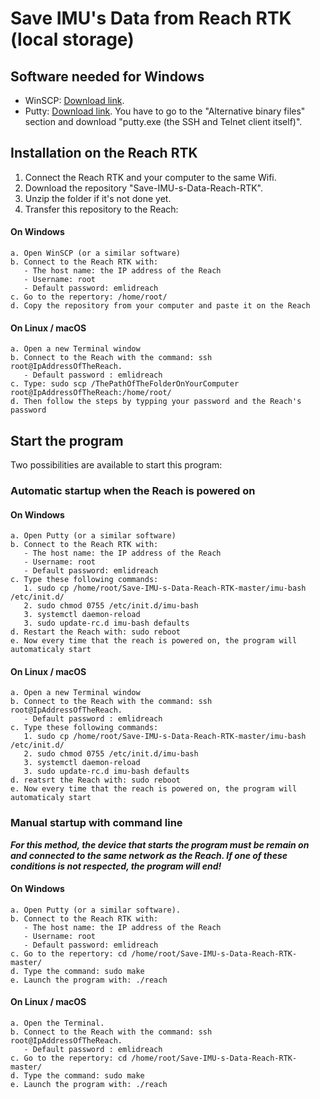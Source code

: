 # Save IMU's Data from Reach RTK (local storage)

## Software needed for Windows
- WinSCP: [Download link](https://winscp.net/eng/download.php).
- Putty: [Download link](https://www.chiark.greenend.org.uk/~sgtatham/putty/latest.html). You have to go to the "Alternative binary files" section and download "putty.exe (the SSH and Telnet client itself)".

## Installation on the Reach RTK
1. Connect the Reach RTK and your computer to the same Wifi.
2. Download the repository "Save-IMU-s-Data-Reach-RTK".
3. Unzip the folder if it's not done yet.
4. Transfer this repository to the Reach:
  #### On Windows
    a. Open WinSCP (or a similar software)
    b. Connect to the Reach RTK with:
       - The host name: the IP address of the Reach
       - Username: root
       - Default password: emlidreach
    c. Go to the repertory: /home/root/
    d. Copy the repository from your computer and paste it on the Reach
  #### On Linux / macOS
    a. Open a new Terminal window
    b. Connect to the Reach with the command: ssh root@IpAddressOfTheReach. 
       - Default password : emlidreach
    c. Type: sudo scp /ThePathOfTheFolderOnYourComputer root@IpAddressOfTheReach:/home/root/
    d. Then follow the steps by typping your password and the Reach's password

## Start the program
  Two possibilities are available to start this program:
  ### Automatic startup when the Reach is powered on
  ####  On Windows
    a. Open Putty (or a similar software)
    b. Connect to the Reach RTK with:
       - The host name: the IP address of the Reach
       - Username: root
       - Default password: emlidreach
    c. Type these following commands: 
       1. sudo cp /home/root/Save-IMU-s-Data-Reach-RTK-master/imu-bash /etc/init.d/
       2. sudo chmod 0755 /etc/init.d/imu-bash
       3. systemctl daemon-reload
       3. sudo update-rc.d imu-bash defaults
    d. Restart the Reach with: sudo reboot
    e. Now every time that the reach is powered on, the program will automaticaly start
  ####  On Linux / macOS
    a. Open a new Terminal window
    b. Connect to the Reach with the command: ssh root@IpAddressOfTheReach. 
       - Default password : emlidreach
    c. Type these following commands:
       1. sudo cp /home/root/Save-IMU-s-Data-Reach-RTK-master/imu-bash /etc/init.d/
       2. sudo chmod 0755 /etc/init.d/imu-bash
       3. systemctl daemon-reload
       3. sudo update-rc.d imu-bash defaults
    d. reatsrt the Reach with: sudo reboot
    e. Now every time that the reach is powered on, the program will automaticaly start

  ### Manual startup with command line
  **_For this method, the device that starts the program must be remain on and connected to the same network as the Reach. If one of these conditions is not respected, the program will end!_**
  #### On Windows
    a. Open Putty (or a similar software).
    b. Connect to the Reach RTK with:
       - The host name: the IP address of the Reach
       - Username: root
       - Default password: emlidreach
    c. Go to the repertory: cd /home/root/Save-IMU-s-Data-Reach-RTK-master/
    d. Type the command: sudo make
    e. Launch the program with: ./reach
  #### On Linux / macOS
    a. Open the Terminal.
    b. Connect to the Reach with the command: ssh root@IpAddressOfTheReach. 
       - Default password : emlidreach
    c. Go to the repertory: cd /home/root/Save-IMU-s-Data-Reach-RTK-master/
    d. Type the command: sudo make
    e. Launch the program with: ./reach
